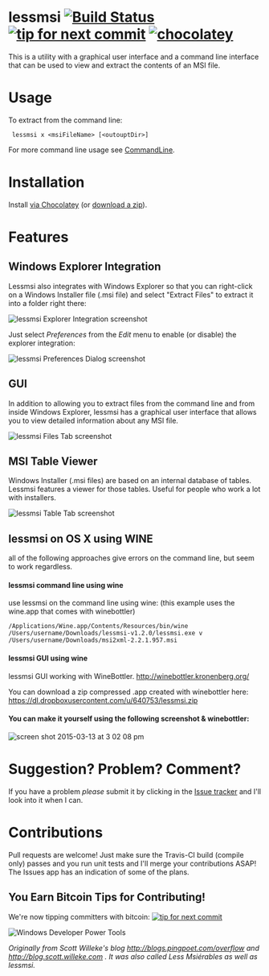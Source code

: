 lessmsi [![Build Status][build-badge]][build-url] [![tip for next commit][tip-badge]][tip-url] [![chocolatey][chocolatey-badge]][chocolatey-url]
========

[build-badge]: https://ci.appveyor.com/api/projects/status/github/activescott/lessmsi?branch=master&svg=true
[build-url]: https://ci.appveyor.com/project/activescott/lessmsi

[tip-badge]: http://tip4commit.com/projects/316.svg
[tip-url]: http://tip4commit.com/projects/316

[chocolatey-badge]: https://img.shields.io/chocolatey/v/lessmsi.svg?maxAge=2592000
[chocolatey-url]: https://chocolatey.org/packages/lessmsi

This is a utility with a graphical user interface and a command line interface that can be used to view and extract the contents of an MSI file. 

Usage
========
To extract from the command line:

     lessmsi x <msiFileName> [<outouptDir>]

For more command line usage see [CommandLine](https://github.com/activescott/lessmsi/wiki/Command-Line).

Installation
========
Install [via Chocolatey][chocolatey-url] (or [download a zip](https://github.com/activescott/lessmsi/releases/latest)).

Features
==========
Windows Explorer Integration
-----
Lessmsi also integrates with Windows Explorer so that you can right-click on a Windows Installer file (.msi file) and select "Extract Files" to extract it into a folder right there:

![lessmsi Explorer Integration screenshot](https://raw.github.com/activescott/lessmsi/master/misc/screenshot-explorerintegration.png)



Just select _Preferences_ from the _Edit_ menu to enable (or disable) the explorer integration:

![lessmsi Preferences Dialog screenshot](https://raw.github.com/activescott/lessmsi/master/misc/screenshot-preferences.png)


GUI
-----
In addition to allowing you to extract files from the command line and from inside Windows Explorer, lessmsi has a graphical user interface that allows you to view detailed information about any MSI file. 

![lessmsi Files Tab screenshot](https://raw.github.com/activescott/lessmsi/master/misc/screenshot-filestab.png)


MSI Table Viewer
-----
Windows Installer (.msi files) are based on an internal database of tables. Lessmsi features a viewer for those tables. Useful for people who work a lot with installers.

![lessmsi Table Tab screenshot](https://raw.github.com/activescott/lessmsi/master/misc/screenshot-tabletab.png)


lessmsi on OS X using WINE
-----

all of the following approaches give errors on the command line, but seem to work regardless.

#### lessmsi command line using wine
use lessmsi on the command line using wine: (this example uses the wine.app that comes with winebottler)

    /Applications/Wine.app/Contents/Resources/bin/wine /Users/username/Downloads/lessmsi-v1.2.0/lessmsi.exe v /Users/username/Downloads/msi2xml-2.2.1.957.msi 

#### lessmsi GUI using wine

lessmsi GUI working with WineBottler.  http://winebottler.kronenberg.org/

You can download a zip compressed .app created with winebottler here:  https://dl.dropboxusercontent.com/u/640753/lessmsi.zip

#### You can make it yourself using the following screenshot & winebottler:
![screen shot 2015-03-13 at 3 02 08 pm](https://cloud.githubusercontent.com/assets/2439367/6645360/4f9a462e-c992-11e4-8e02-a161096e3699.png)


Suggestion? Problem? Comment?
=====
If you have a problem *please* submit it by clicking in the [Issue tracker](https://github.com/activescott/lessmsi/issues) and I'll look into it when I can.

Contributions
=====
Pull requests are welcome! Just make sure the Travis-CI build (compile only) passes and you run unit tests and I'll merge your contributions ASAP! The Issues app has an indication of some of the plans.

You Earn Bitcoin Tips for Contributing!
-----
We're now tipping committers with bitcoin: [![tip for next commit](http://tip4commit.com/projects/316.svg)](http://tip4commit.com/projects/316)

![Windows Developer Power Tools](http://www.windevpowertools.com/images/wdpt1.gif)


*Originally from Scott Willeke's blog http://blogs.pingpoet.com/overflow and http://blog.scott.willeke.com . It was also called Less Msiérables as well as lessmsi.*
